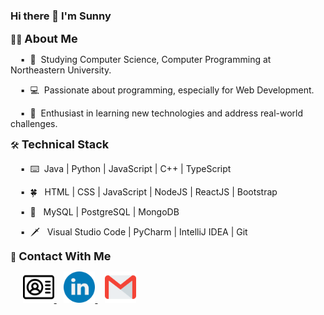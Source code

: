 ### Hi there 👋 I'm Sunny

:woman_technologist: <font size="4">**About Me**</font>


&nbsp;&nbsp;&nbsp;&nbsp;:black_small_square: &nbsp;:school: &nbsp;Studying Computer Science, Computer Programming at Northeastern University.
  
&nbsp;&nbsp;&nbsp;&nbsp;:black_small_square: &nbsp;:computer: &nbsp;Passionate about programming, especially for Web Development.

&nbsp;&nbsp;&nbsp;&nbsp;:black_small_square: &nbsp;:thinking: &nbsp;Enthusiast in learning new technologies and address real-world challenges.

:hammer_and_wrench: <font size="4">**Technical Stack**</font>

&nbsp;&nbsp;&nbsp;&nbsp;:black_small_square:&nbsp;&nbsp;:keyboard:&nbsp;&nbsp;Java | Python | JavaScript | C++ | TypeScript

&nbsp;&nbsp;&nbsp;&nbsp;:black_small_square:&nbsp;&nbsp;:four_leaf_clover:&nbsp;&nbsp; HTML | CSS | JavaScript | NodeJS | ReactJS | Bootstrap

&nbsp;&nbsp;&nbsp;&nbsp;:black_small_square:&nbsp;&nbsp;:floppy_disk:&nbsp;&nbsp; MySQL | PostgreSQL | MongoDB

&nbsp;&nbsp;&nbsp;&nbsp;:black_small_square:&nbsp;&nbsp;:dagger:&nbsp;&nbsp; Visual Studio Code | PyCharm | IntelliJ IDEA | Git

:handshake: <font size="4">**Contact With Me**</font>

<div>

  &nbsp;&nbsp;&nbsp;&nbsp;
  <a href="https://shi-zhong-homepage.netlify.app/">
    <img src="https://github.com/sunny-ops/Images/blob/main/profile.png" height="50">
  </a>
  &nbsp;&nbsp;
  <a href="https://www.linkedin.com/in/shi-zhong-bb94a4229/">
      <img src="https://github.com/sunny-ops/Images/blob/main/linkedin1.png" height="50">
  </a>
  &nbsp;&nbsp;
  <a href="zhong.shi1@northeastern.edu">
      <img src="https://github.com/sunny-ops/Images/blob/main/gmail.png" height="50">
  </a>
</div>



<!--
**sunny-ops/sunny-ops** is a ✨ _special_ ✨ repository because its `README.md` (this file) appears on your GitHub profile.

Here are some ideas to get you started:

- 🔭 I’m currently working on ...
- 🌱 I’m currently learning ...
- 👯 I’m looking to collaborate on ...
- 🤔 I’m looking for help with ...
- 💬 Ask me about ...
- 📫 How to reach me: ...
- 😄 Pronouns: ...
- ⚡ Fun fact: ...
-->
